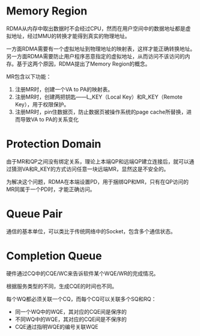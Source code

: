 # Memory Region
RDMA从内存中取出数据时不会经过CPU，然而在用户空间中的数据地址都是虚拟地址，经过MMU的转换才能得到真实的物理地址。

一方面RDMA需要有一个虚拟地址到物理地址的映射表，这样才能正确转换地址。另一方面RDMA需要防止用户程序恶意指定的虚拟地址，从而访问不该访问的内存。基于这两个原因，RDMA提出了Memory Region的概念。

MR包含以下功能：
1. 注册MR时，创建一个VA to PA的映射表。
2. 注册MR时，创建两把钥匙——L_KEY（Local Key）和R_KEY（Remote Key），用于权限保护。
3. 注册MR时，pin住数据页，防止数据页被操作系统的page cache所替换，进而导致VA to PA的关系变化

# Protection Domain
由于MR和QP之间没有绑定关系，理论上本端QP和远端QP建立连接后，就可以通过猜测VA和R_KEY的方式访问任意一块远端MR，显然这是不安全的。

为解决这个问题，RDMA在本端设置PD，用于捆绑QP和MR，只有在QP访问的MR同属于一个PD时，才能正确访问。

# Queue Pair
通信的基本单位，可以类比于传统网络中的Socket，包含多个通信状态。

# Completion Queue
硬件通过CQ中的CQE/WC来告诉软件某个WQE/WR的完成情况。

根据服务类型的不同，生成CQE的时间也不同。

每个WQ都必须关联一个CQ，而每个CQ可以关联多个SQ和RQ：
- 同一个WQ中的WQE，其对应的CQE间是保序的
- 不同WQ中的WQE，其对应的CQE间是不保序的
- CQE通过指明WQE的编号关联WQE

# 
